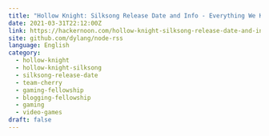 ```yaml
---
title: "Hollow Knight: Silksong Release Date and Info - Everything We Know So Far"
date: 2021-03-31T22:12:00Z
link: https://hackernoon.com/hollow-knight-silksong-release-date-and-info-everything-we-know-so-far-tcd333f?source=rss&utm_medium=RSS&utm_source=news.12bit.vn
site: github.com/dylang/node-rss
language: English
category:
  - hollow-knight
  - hollow-knight-silksong
  - silksong-release-date
  - team-cherry
  - gaming-fellowship
  - blogging-fellowship
  - gaming
  - video-games
draft: false
---
```

